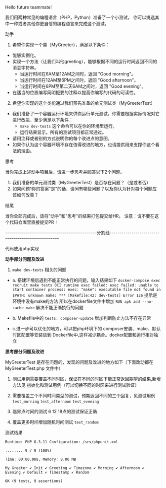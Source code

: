 Hello future teammate!

我们用两种常见的编程语言（PHP，Python）准备了一个小测试，
你可以挑选其中一种或者其他你更自信的编程语言来完成这个测试。

动手

1. 希望你实现一个类（MyGreeter），满足以下条件：
  
  - 能够实例化。
  - 实现一个方法（让我们叫他greeting），能够根据不同的运行时间返回不同的消息字符串。
    - 当运行时间在6AM至12AM之间时，返回 "Good morning"。
    - 当运行时间在12AM至6PM之间时，返回 "Good afternoon"。
    - 当运行时间在6PM至第二天6AM之间时，返回 "Good evening"。
  - 在适当的位置编写简明扼要的注释以提高你编写的代码的可读性。
2. 希望你实现的这个类能通过我们预先准备的单元测试类（MyGreeterTest）
  
  - 我们准备了一个容器运行环境来供你运行单元测试，你需要根据实际情况对它进行改进，至少满足以下条件：
    - `make dev-tests` 这个命令可以在你的环境里运行。
    - 运行结果显示，所有的测试项目都正常通过。
  - 请用注释或者别的方式说明你的每个改进点的意图。
  - 如果你认为这个容器环境不存在值得改进的地方，也请提供用来支撑你这个看法的理由。

思考

当你完成上述动手项目后，请进一步思考并回答以下2个问题。

1. 我们准备的单元测试类（MyGreeterTest）是否存在问题？（是或者否）
2. 如果问题1你的答案"是"的话，请问有哪些问题？以及你认为针对每个问题应该如何改善？

结尾

当你全部完成后，请将"动手"和"思考"的结果打包提交给HR。
注意：请不要在这个代码仓库里直接提交PR！

----------------------------------------------分割线----------------------------------------------------

代码使用php实现

**动手部分问题及改进**

1. `make dev-tests` 相关的问题
  - a. 搭建环境后遇到不能正常执行的问题，输入结果如下
     `docker-compose exec recruit make tests OCI runtime exec failed: exec failed: unable to start container process: exec: "make": executable file not found in $PATH: unknown make: *** [Makefile:42: dev-tests] Error 126` 
    提示是环境中没有make的方法
     所以在dockerfile文件中增加 `RUN apk add --no-cache make` 解决不能正确执行的问题
  - b. Makefile中的 `tests: composer-update` 增加判断防止方法不存在异常

  - c.进一步可以优化的地方，可以把php环境下的 composer安装、make、默认时区配置等安装放到 Dockerfile中,这样减少耦合。docker配置和运行相对独立

**思考部分问题及改进**

MyGreeterTest 是存在问题的，发现的问题及改进的地方如下（下面改动都在 MyGreeterTest.php 文件中）

1. 测试用例需要覆盖不同时区，保证在不同的时区下能正常返回期望的结果,新增方法见 初始化和测试用例（可以切换不同的时区来进行测试验证）
  
2. 需要覆盖三个不同时间类型的测试，预期返回不同的三个回复，见测试用例 `test_morning` `test_afternoon` `test_evening`
  
3. 临界点时间的测试 6 12 18点的测试保证正确 
  
4. 覆盖更多时间增加随机时间测试 `test_random`
  

测试结果

`Runtime: PHP 8.3.11
Configuration: /srv/phpunit.xml`

`........ 9 / 9 (100%)`

`Time: 00:00.008, Memory: 8.00 MB`

`My Greeter
 ✔ Init
 ✔ Greeting
 ✔ Timezone
 ✔ Morning
 ✔ Afternoon
 ✔ Evening
 ✔ Default
 ✔ Timestamp
 ✔ Random`

`OK (9 tests, 9 assertions)`
